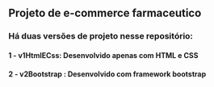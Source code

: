   <h2>Projeto de e-commerce farmaceutico</h2>

  <h3>Há duas versões de projeto nesse repositório:</h3>
  <h4>1 - v1HtmlECss: Desenvolvido apenas com HTML e CSS </h4>
  <h4>2 - v2Bootstrap : Desenvolvido com framework bootstrap<h4>
